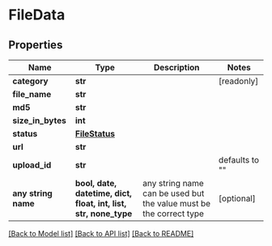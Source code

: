 # FileData


## Properties
Name | Type | Description | Notes
------------ | ------------- | ------------- | -------------
**category** | **str** |  | [readonly] 
**file_name** | **str** |  | 
**md5** | **str** |  | 
**size_in_bytes** | **int** |  | 
**status** | [**FileStatus**](FileStatus.md) |  | 
**url** | **str** |  | 
**upload_id** | **str** |  | defaults to ""
**any string name** | **bool, date, datetime, dict, float, int, list, str, none_type** | any string name can be used but the value must be the correct type | [optional]

[[Back to Model list]](../README.md#documentation-for-models) [[Back to API list]](../README.md#documentation-for-api-endpoints) [[Back to README]](../README.md)


